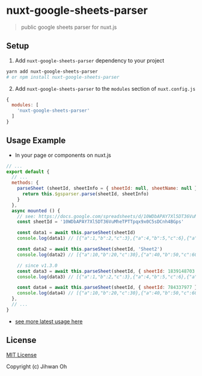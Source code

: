 # nuxt-google-sheets-parser

<!-- [![npm version][npm-version-src]][npm-version-href]
[![npm downloads][npm-downloads-src]][npm-downloads-href]
[![Github Actions CI][github-actions-ci-src]][github-actions-ci-href]
[![Codecov][codecov-src]][codecov-href]
[![License][license-src]][license-href] -->

> public google sheets parser for nuxt.js

<!-- [📖 **Release Notes**](./CHANGELOG.md) -->

## Setup

1. Add `nuxt-google-sheets-parser` dependency to your project

```bash
yarn add nuxt-google-sheets-parser
# or npm install nuxt-google-sheets-parser
```

2. Add `nuxt-google-sheets-parser` to the `modules` section of `nuxt.config.js`

```js
{
  modules: [
    'nuxt-google-sheets-parser'
  ]
}
```

## Usage Example
- In your page or components on nuxt.js

```js
// ...
export default {
  // ...
  methods: {
    parseSheet (sheetId, sheetInfo = { sheetId: null, sheetName: null }) {
      return this.$gsparser.parse(sheetId, sheetInfo)
    }
  },
  async mounted () {
    // see: https://docs.google.com/spreadsheets/d/10WDbAPAY7Xl5DT36VuMheTPTTpqx9x0C5sDCnh4BGps
    const sheetId = '10WDbAPAY7Xl5DT36VuMheTPTTpqx9x0C5sDCnh4BGps'

    const data1 = await this.parseSheet(sheetId)
    console.log(data1) // [{"a":1,"b":2,"c":3},{"a":4,"b":5,"c":6},{"a":7,"b":8,"c":9}]

    const data2 = await this.parseSheet(sheetId, 'Sheet2')
    console.log(data2) // [{"a":10,"b":20,"c":30},{"a":40,"b":50,"c":60},{"a":70,"b":80,"c":90}]

    // since v1.3.0
    const data3 = await this.parseSheet(sheetId, { sheetId: 1839148703 }) // or pass { sheetName: 'Sheet1' }
    console.log(data3) // [{"a":1,"b":2,"c":3},{"a":4,"b":5,"c":6},{"a":7,"b":8,"c":9}]

    const data4 = await this.parseSheet(sheetId, { sheetId: 784337977 }) // or pass { sheetName: 'Sheet2' }
    console.log(data4) // [{"a":10,"b":20,"c":30},{"a":40,"b":50,"c":60},{"a":70,"b":80,"c":90}]
  },
  // ...
}
```

- [see more latest usage here](https://github.com/fureweb-com/public-google-sheets-parser)

## License

[MIT License](./LICENSE)

Copyright (c) Jihwan Oh

<!-- Badges -->
<!-- [npm-version-src]: https://img.shields.io/npm/v/nuxt-google-sheets-parser/latest.svg
[npm-version-href]: https://npmjs.com/package/nuxt-google-sheets-parser

[npm-downloads-src]: https://img.shields.io/npm/dt/nuxt-google-sheets-parser.svg
[npm-downloads-href]: https://npmjs.com/package/nuxt-google-sheets-parser

[github-actions-ci-src]: https://github.com/https://github.com/fureweb-com/nuxt-google-sheets-parser/workflows/ci/badge.svg
[github-actions-ci-href]: https://github.com/https://github.com/fureweb-com/nuxt-google-sheets-parser/actions?query=workflow%3Aci

[codecov-src]: https://img.shields.io/codecov/c/github/https://github.com/fureweb-com/nuxt-google-sheets-parser.svg
[codecov-href]: https://codecov.io/gh/https://github.com/fureweb-com/nuxt-google-sheets-parser

[license-src]: https://img.shields.io/npm/l/nuxt-google-sheets-parser.svg
[license-href]: https://npmjs.com/package/nuxt-google-sheets-parser -->
